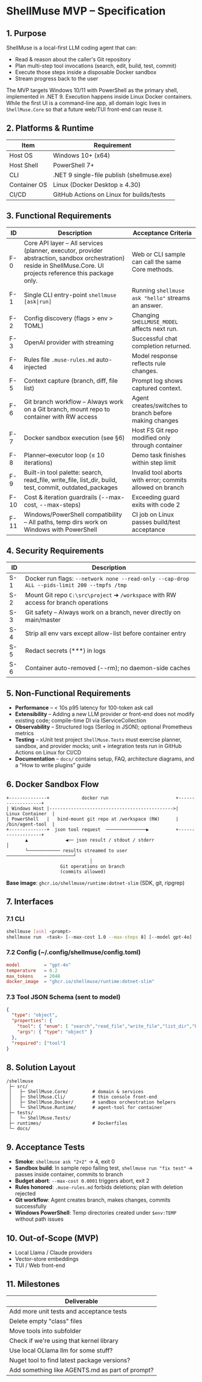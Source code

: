 # ShellMuse MVP – Specification

## 1. Purpose

ShellMuse is a local-first LLM coding agent that can:

- Read & reason about the caller's Git repository
- Plan multi-step tool invocations (search, edit, build, test, commit)
- Execute those steps inside a disposable Docker sandbox
- Stream progress back to the user

The MVP targets Windows 10/11 with PowerShell as the primary shell, implemented in .NET 9. Execution happens inside Linux Docker containers. While the first UI is a command-line app, all domain logic lives in `ShellMuse.Core` so that a future web/TUI front-end can reuse it.

## 2. Platforms & Runtime

| Item | Requirement |
|------|-------------|
| Host OS | Windows 10+ (x64) |
| Host Shell | PowerShell 7+ |
| CLI | .NET 9 single-file publish (shellmuse.exe) |
| Container OS | Linux (Docker Desktop ≥ 4.30) |
| CI/CD | GitHub Actions on Linux for builds/tests |

## 3. Functional Requirements

| ID | Description | Acceptance Criteria |
|----|-------------|-------------------|
| F-0 | Core API layer – All services (planner, executor, provider abstraction, sandbox orchestration) reside in ShellMuse.Core. UI projects reference this package only. | Web or CLI sample can call the same Core methods. |
| F-1 | Single CLI entry-point `shellmuse [ask\|run]` | Running `shellmuse ask "hello"` streams an answer. |
| F-2 | Config discovery (flags > env > TOML) | Changing `SHELLMUSE_MODEL` affects next run. |
| F-3 | OpenAI provider with streaming | Successful chat completion returned. |
| F-4 | Rules file `.muse-rules.md` auto-injected | Model response reflects rule changes. |
| F-5 | Context capture (branch, diff, file list) | Prompt log shows captured context. |
| F-6 | Git branch workflow – Always work on a Git branch, mount repo to container with RW access | Agent creates/switches to branch before making changes |
| F-7 | Docker sandbox execution (see §6) | Host FS Git repo modified only through container |
| F-8 | Planner–executor loop (≤ 10 iterations) | Demo task finishes within step limit |
| F-9 | Built-in tool palette: search, read_file, write_file, list_dir, build, test, commit, outdated_packages | Invalid tool aborts with error; commits allowed on branch |
| F-10 | Cost & iteration guardrails (--max-cost, --max-steps) | Exceeding guard exits with code 2 |
| F-11 | Windows/PowerShell compatibility – All paths, temp dirs work on Windows with PowerShell | CI job on Linux passes build/test acceptance |

## 4. Security Requirements

| ID | Description |
|----|-------------|
| S-1 | Docker run flags: `--network none --read-only --cap-drop ALL --pids-limit 200 --tmpfs /tmp` |
| S-2 | Mount Git repo `C:\src\project` ➜ `/workspace` with RW access for branch operations |
| S-3 | Git safety – Always work on a branch, never directly on main/master |
| S-4 | Strip all env vars except allow-list before container entry |
| S-5 | Redact secrets (***) in logs |
| S-6 | Container auto-removed (--rm); no daemon-side caches |

## 5. Non-Functional Requirements

- **Performance** – < 10s p95 latency for 100-token ask call
- **Extensibility** – Adding a new LLM provider or front-end does not modify existing code; compile-time DI via IServiceCollection
- **Observability** – Structured logs (Serilog in JSON); optional Prometheus metrics
- **Testing** – xUnit test project `ShellMuse.Tests` must exercise planner, sandbox, and provider mocks; unit + integration tests run in GitHub Actions on Linux for CI/CD
- **Documentation** – `docs/` contains setup, FAQ, architecture diagrams, and a "How to write plugins" guide

## 6. Docker Sandbox Flow

```
+--------------+            docker run                         +-------------------+
| Windows Host |---------------------------------------------->|  Linux Container  |
| PowerShell   |   bind-mount git repo at /workspace (RW)      |  /bin/agent-tool  |
+--------------+  json tool request  ───────────────▶          +-------------------+
       ▲              ◀── json result / stdout / stderr               │
       └──────────── results streamed to user ─────────────────────────┘
                               │
                    Git operations on branch
                    (commits allowed)
```

**Base image**: `ghcr.io/shellmuse/runtime:dotnet-slim` (SDK, git, ripgrep)

## 7. Interfaces

### 7.1 CLI

```bash
shellmuse [ask] <prompt>
shellmuse run  <task> [--max-cost 1.0 --max-steps 8] [--model gpt-4o] [-v]
```

### 7.2 Config (~/.config/shellmuse/config.toml)

```toml
model         = "gpt-4o"
temperature   = 0.2
max_tokens    = 2048
docker_image  = "ghcr.io/shellmuse/runtime:dotnet-slim"
```

### 7.3 Tool JSON Schema (sent to model)

```json
{
  "type": "object",
  "properties": {
    "tool": { "enum": [ "search","read_file","write_file","list_dir","build","test","commit","branch","outdated_packages","finish" ] },
    "args": { "type": "object" }
  },
  "required": ["tool"]
}
```

## 8. Solution Layout

```
/shellmuse
 ├─ src/
 │   ├─ ShellMuse.Core/         # domain & services
 │   ├─ ShellMuse.Cli/          # thin console front-end
 │   ├─ ShellMuse.Docker/       # sandbox orchestration helpers
 │   └─ ShellMuse.Runtime/      # agent-tool for container
 ├─ tests/
 │   └─ ShellMuse.Tests/
 ├─ runtimes/                   # Dockerfiles
 └─ docs/
```

## 9. Acceptance Tests

- **Smoke**: `shellmuse ask "2+2"` → 4, exit 0
- **Sandbox build**: In sample repo failing test, `shellmuse run "fix test"` → passes inside container, commits to branch
- **Budget abort**: `--max-cost 0.0001` triggers abort, exit 2
- **Rules honored**: `.muse-rules.md` forbids deletions; plan with deletion rejected
- **Git workflow**: Agent creates branch, makes changes, commits successfully
- **Windows PowerShell**: Temp directories created under `$env:TEMP` without path issues

## 10. Out-of-Scope (MVP)

- Local Llama / Claude providers
- Vector-store embeddings  
- TUI / Web front-end

## 11. Milestones

| Deliverable |
|-------------|
| Add more unit tests and acceptance tests |
| Delete empty "class" files |
| Move tools into subfolder |
| Check if we're using that kernel library |
| Use local OLlama llm for some stuff? |
| Nuget tool to find latest package versions? |
| Add something like AGENTS.md as part of prompt? |
